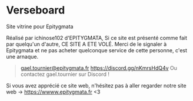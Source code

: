 # Verseboard
Site vitrine pour Epitygmata


Réalisé par ichinose102 d'EPITYGMATA,
Si ce site est présenté comme fait par quelqu'un d'autre, CE SITE A ETE VOLÉ. 
Merci de le signaler à Epitygmata et ne pas acheter quelconque service de cette personne, c'est une arnaque. 
> gael.tournier@epitygmata.fr
> https://discord.gg/nKmrsHdQ4v
> Ou contactez gael.tournier sur Discord ! 

Si vous avez apprécié ce site web, n'hésitez pas à aller regarder notre site web -> https://wwww.epitygmata.fr <3


